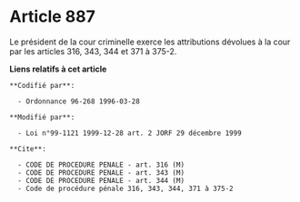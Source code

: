 # Article 887

Le président de la cour criminelle exerce les attributions dévolues à la cour par les articles 316, 343, 344 et 371 à 375-2.

**Liens relatifs à cet article**

	**Codifié par**:

	  - Ordonnance 96-268 1996-03-28

	**Modifié par**:

	  - Loi n°99-1121 1999-12-28 art. 2 JORF 29 décembre 1999

	**Cite**:

	  - CODE DE PROCEDURE PENALE - art. 316 (M)
	  - CODE DE PROCEDURE PENALE - art. 343 (M)
	  - CODE DE PROCEDURE PENALE - art. 344 (M)
	  - Code de procédure pénale 316, 343, 344, 371 à 375-2
